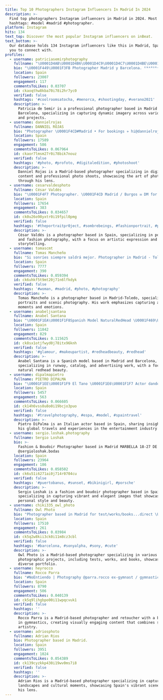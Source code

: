 ```yaml
---
title: Top 10 Photographers Instagram Influencers In Madrid In 2024
description: >-
  Find top photographers Instagram influencers in Madrid in 2024. Most popular
  hashtags: #model #madrid #photographer.
platform: Instagram
hits: 134
text_top: Discover the most popular Instagram influencers on inBeat.
text_bottom: >-
  Our database holds 134 Instagram influencers like this in Madrid, Spain for
  you to connect with.
profiles:
  - username: patriciasemirphotography
    fullname: "\U0001D4AB\U0001D4B6\U0001D4C9\U0001D4C7\U0001D4BE\U0001D4B8\U0001D4BE\U0001D4B6 \U0001D4B9\U0001D452  \U0001D4AE\U0001D452\U0001D4C2\U0001D4BE\U0001D4C7"
    bio: "\U0001F449\U0001F3FB Photographer Madrid y Barcelona. ᴱᴺᴬᴹᴼᴿᴬᴰᴬ ᴰᴱ ᴹᴵ ᵀᴿᴬᴮᴬᴶᴼ www.patriciasemir.es 630964800"
    location: Spain
    followers: 23007
    engagement: 117
    commentsToLikes: 0.03707
    id: ckaoqthw8kba70i78i2hr7yc0
    verified: false
    hashtags: '#coolroomsatocha, #menorca, #shootingday, #verano2021'
    description: >-
      Patricia de Semir is a professional photographer based in Madrid and
      Barcelona, specializing in capturing dynamic imagery across various themes
      and projects.
  - username: dannielrojas
    fullname: DANNIEL ROJAS
    bio: "Photographer \U0001F4CD#Madrid • For bookings ✈ hi@dannielrojas.com or \U0001F4E9"
    location: Spain
    followers: 17589
    engagement: 586
    commentsToLikes: 0.067964
    id: ckaor7lmsm27r0i78bik7nouz
    verified: false
    hashtags: '#photo, #profoto, #digitaledition, #photoshoot'
    description: >-
      Danniel Rojas is a Madrid-based photographer specializing in digital
      content and professional photo shoots, showcasing the art of photography
      through his lens.
  - username: cesarvaldesphoto
    fullname: César Valdés
    bio: "\U0001F4F7 Photographer. \U0001F4CD Madrid / Burgos ✉ DM for books & jobs"
    location: Spain
    followers: 17654
    engagement: 383
    commentsToLikes: 0.034657
    id: ck0u26o98yxtr0i19fpil0pmg
    verified: false
    hashtags: '#theportraitpr0ject, #sombrebeings, #fashionportrait, #portrait'
    description: >-
      César Valdés is a photographer based in Spain, specializing in portrait
      and fashion photography, with a focus on artistic expression and visual
      storytelling.
  - username: tomascmt
    fullname: Tomas Mancheño
    bio: "Si sonríes siempre saldrá mejor. Photographer in Madrid - Toledo \U0001F4EE tomascmt@gmail.com Para \U0001F4F7 MD"
    location: Spain
    followers: 7777
    engagement: 390
    commentsToLikes: 0.059394
    id: ck6uhkf5t9mt20j71n6lfkdyk
    verified: false
    hashtags: '#woman, #madrid, #photo, #photography'
    description: >-
      Tomas Mancheño is a photographer based in Madrid-Toledo, specializing in
      portraits and scenic photography. His work emphasizes capturing authentic
      moments and emotions.
  - username: anabeljsantana
    fullname: Anabel Santana
    bio: "\U0001F1EA\U0001F1F8Spanish Model NaturalRedHead \U0001F469\U0001F3FB‍\U0001F9B0✨ \U0001F4CDMadrid ~ Barcelona \U0001F538Pasarela\U0001F538Catálogo\U0001F538Publicidad"
    location: Spain
    followers: 11842
    engagement: 829
    commentsToLikes: 0.115625
    id: ck8sx1otjfwyd0j78itx96knh
    verified: false
    hashtags: '#glamour, #makeupartist, #redheadbeauty, #redhead'
    description: >-
      Anabel Santana is a Spanish model based in Madrid and Barcelona,
      specializing in runway, catalog, and advertising work, with a focus on
      natural redhead beauty.
  - username: dipalmapietro
    fullname: PIETRO DIPALMA
    bio: "\U0001F1EE\U0001F1F9 El Tano \U0001F1E6\U0001F1F7 Actor dando vuelta por el mundo. \U0001F4E9 pietro.dipalma99@gmail.com"
    location: Spain
    followers: 5457
    engagement: 563
    commentsToLikes: 0.066605
    id: ck14h6vss8u8o0i19bcjo3puo
    verified: false
    hashtags: '#travelphotography, #espa, #model, #spaintravel'
    description: >-
      Pietro DiPalma is an Italian actor based in Spain, sharing insights from
      his global travels and experiences in the entertainment industry.
  - username: sergio.loshak.photography
    fullname: Sergio Loshak
    bio: >-
      Fashion & Boudoir Photographer based in Madrid MARBELLA 18-27 DE AGOSTO
      @sergioloshak.bodas
    location: Spain
    followers: 23964
    engagement: 186
    commentsToLikes: 0.058502
    id: ck6u51i6271ai0j714r0704cu
    verified: false
    hashtags: '#puertobanus, #sunset, #bikinigirl, #porsche'
    description: >-
      Sergio Loshak is a fashion and boudoir photographer based in Spain,
      specializing in capturing vibrant and elegant images that showcase
      personal style and beauty.
  - username: chiki335_owl_photo
    fullname: Owl Photo
    bio: "Photographer based in Madrid for test/works/books...direct \U0001F449\U0001F3FB\U0001F4F2 Cuenta personal @chikiowl por si alguien quiere ver algo más q mis fotos \U0001F917\U0001F917"
    location: Spain
    followers: 17510
    engagement: 261
    commentsToLikes: 0.03984
    id: ck5q2w8kii3ck0i11m8cz3cbl
    verified: false
    hashtags: '#barcelona, #sonyalpha, #sony, #cute'
    description: >-
      Owl Photo is a Madrid-based photographer specializing in various
      photographic projects, including tests, works, and books, showcasing a
      diverse portfolio.
  - username: heyrocco
    fullname: Rocco Parra
    bio: "#NoEntiendo | Photography @parra.rocco ex-gymnast / gymnastics coach / Photographer / retoucher \U0001F4CDMadrid. parra.rocco@gmail.com Twitter heyrocco"
    location: Spain
    followers: 8790
    engagement: 506
    commentsToLikes: 0.040139
    id: ck5q9lihgbpo00i11wpqcvuk1
    verified: false
    hashtags: ''
    description: >-
      Rocco Parra is a Madrid-based photographer and retoucher with a background
      in gymnastics, creating visually engaging content that combines sport and
      artistry.
  - username: adriosphoto
    fullname: Adrian Rios
    bio: Photographer based in Madrid.
    location: Spain
    followers: 3951
    engagement: 1024
    commentsToLikes: 0.054389
    id: ck139cyzkkp430i19wv0ms7i8
    verified: false
    hashtags: ''
    description: >-
      Adrian Rios is a Madrid-based photographer specializing in capturing urban
      landscapes and cultural moments, showcasing Spain's vibrant scene through
      his lens.
---
```



